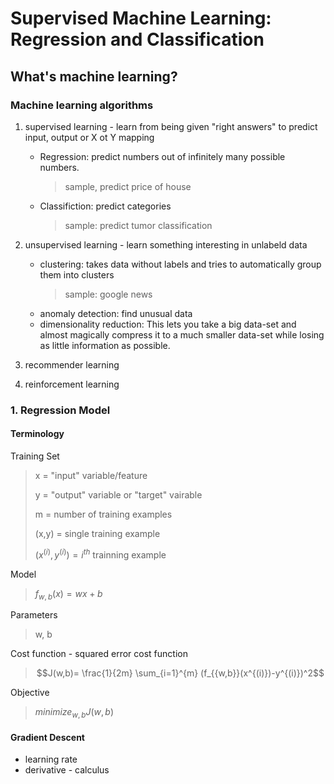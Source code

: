 # Supervised Machine Learning: Regression and Classification

## What's machine learning?

### Machine learning algorithms
1. supervised learning - learn from being given "right answers" to predict input, output or X ot Y mapping
   - Regression: predict numbers out of infinitely many possible numbers.
     > sample, predict price of house
   - Classifiction: predict categories
     > sample: predict tumor classification
2. unsupervised learning - learn something interesting in unlabeld data
   - clustering: takes data without labels and tries to automatically group them into clusters
     > sample: google news
   - anomaly detection: find unusual data
   - dimensionality reduction: This lets you take a big data-set and almost magically compress it to a much smaller data-set while losing as little information as possible. 


3. recommender learning
4. reinforcement learning


### 1. Regression Model

#### Terminology
Training Set
   > x = "input" variable/feature
   > 
   > y = "output" variable or "target" vairable
   > 
   > m = number of training examples
   > 
   > (x,y) = single training example
   > 
   > $(x^{(i)},y^{(i)}) = i^{th}$ trainning example
   > 

Model
   > $f_{{w,b}}(x) = wx + b$

Parameters
   > w, b

Cost function - squared error cost function
   > $$J(w,b)= \frac{1}{2m} \sum_{i=1}^{m} (f_{{w,b}}(x^{(i)})-y^{(i)})^2$$

Objective
   > $\displaystyle minimize_{w,b} J(w,b)$


#### Gradient Descent
- learning rate
- derivative - calculus

